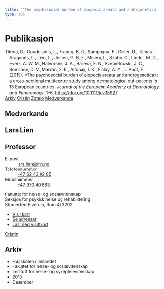 ```yaml
---
title: "'The psychosocial burden of alopecia areata and androgenetica': a cross-sectional multicentre study among dermatological out-patients in 13 European countries"
type: pub
---
```

<h1>Publikasjon</h1>
<article id="csl-bib-container-4JZ3W3BS" class="csl-bib-container">
  <div class="csl-bib-body" style="line-height: 1.35; padding-left: 1em; text-indent:-1em;">
  <div class="csl-entry">Titeca, G., Goudetsidis, L., Francq, B. G., Sampogna, F., Gieler, U., T&#xF3;mas-Aragon&#xE9;s, L., Lien, L., Jemec, G. B. E., Misery, L., Szab&#xF3;, C., Linder, M. D., Evers, A. W. M., Halvorsen, J. A., Balieva, F. N., Szepiet&#xF6;wski, J. C., Romanov, D. V., Marr&#xF3;n, S. E., Altunay, &#x130;. K., Finlay, A. Y., &#x2026; Poot, F. (2019). &#xAB;The psychosocial burden of alopecia areata and androgenetica&#xBB;: a cross-sectional multicentre study among dermatological out-patients in 13 European countries. <i>Journal of the European Academy of Dermatology and Venereology</i>, 1&#x2013;6. <a href="https://doi.org/10.1111/jdv.15927">https://doi.org/10.1111/jdv.15927</a></div>
</div>
  <div class="csl-bib-buttons">
    <a href="#taxonomy-article-4JZ3W3BS" class="csl-bib-button">Arkiv</a>
    <a href="https://app.cristin.no/results/show.jsf?id=1763425" alt="Cristin URL" class="csl-bib-button">Cristin</a>
    <a href="http://zotero.org/groups/5022929/items/4JZ3W3BS" alt="Zotero URL" class="csl-bib-button">Zotero</a>
    <a href="#contributors-article-4JZ3W3BS" class="csl-bib-button">Medverkande</a>
  </div>
  <div id="csl-bib-meta-container-4JZ3W3BS"></div>
</article>
<div id="csl-bib-meta-4JZ3W3BS" class="csl-bib-meta">
  <article id="contributors-article-4JZ3W3BS" class="contributors-article">
    <h1>Medverkande</h1>
    <div class="personas">
<div class="vrtx-hinn-person-card">
<div class="photo">
<i class="lar la-user-circle missing-person"></i>
</div>
<div class="info">
<hgroup><h1>Lars Lien</h1>
<h2>Professor</h2>
</hgroup><dl>
<dt>E-post</dt>
<dd>
<a href="mailto:lars.lien@inn.no">lars.lien@inn.no</a>
</dd>
<dt>Telefonnummer</dt>
<dd><a href="tel:+4762430285">
+47 62 43 02 85
</a></dd>
<dt>Mobilnummer</dt>
<dd><a href="tel:+4797040683">
+47 970 40 683
</a></dd>
</dl>
<p>
Fakultet for helse- og sosialvitenskap<br>
Seksjon for psykisk helse og rehabilitering<br>
Studiested Elverum,
Rom 4L3202
</p>
<ul class="vrtx-hinn-links">
<li><a href="https://www.google.com/maps?q=60.88177,11.53669">Vis i kart</a></li>
<li><a href="https://www.inn.no/finn-en-ansatt/lars-lien.html#vrtx-hinn-addresses">Se adresser</a></li>
<li><a href="https://www.inn.no/finn-en-ansatt/lars-lien.html?vrtx=vcf">Last ned visittkort</a></li>
</ul>
</div>
</div>
<a href="https://app.cristin.no/persons/show.jsf?id=14287" alt="Cristin URL" class="personas-cristin">Cristin</a>
</div>
  </article>
  <article id="taxonomy-article-4JZ3W3BS" class="taxonomy-article">
    <h1>Arkiv</h1>
    <ul>
      <li>Høgskolen i Innlandet</li>
      <li>Fakultet for helse- og sosialvitenskap</li>
      <li>Institutt for helse- og sykepleievitenskap</li>
      <li>2019</li>
      <li>Desember</li>
    </ul>
  </article>
</div>
